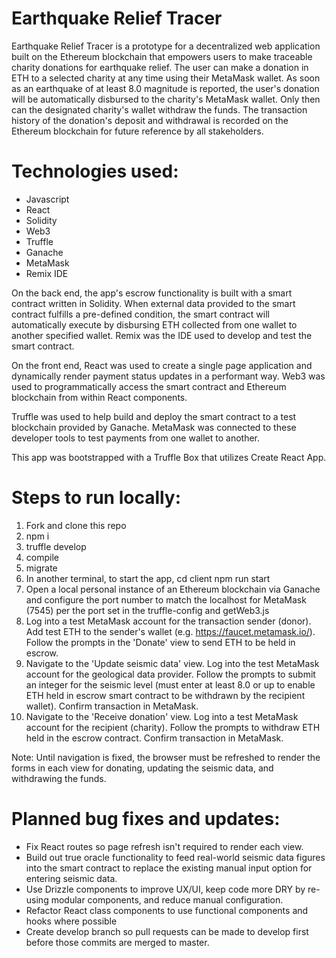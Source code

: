 # Earthquake Relief Tracer

Earthquake Relief Tracer is a prototype for a decentralized web application built on the Ethereum blockchain that empowers users to make traceable charity donations for earthquake relief. The user can make a donation in ETH to a selected charity at any time using their MetaMask wallet. As soon as an earthquake of at least 8.0 magnitude is reported, the user's donation will be automatically disbursed to the charity's MetaMask wallet. Only then can the designated charity's wallet withdraw the funds. The transaction history of the donation's deposit and withdrawal is recorded on the Ethereum blockchain for future reference by all stakeholders.

# Technologies used:

- Javascript
- React
- Solidity
- Web3
- Truffle
- Ganache
- MetaMask
- Remix IDE

On the back end, the app's escrow functionality is built with a smart contract written in Solidity. When external data provided to the smart contract fulfills a pre-defined condition, the smart contract will automatically execute by disbursing ETH collected from one wallet to another specified wallet. Remix was the IDE used to develop and test the smart contract.

On the front end, React was used to create a single page application and dynamically render payment status updates in a performant way. Web3 was used to programmatically access the smart contract and Ethereum blockchain from within React components.

Truffle was used to help build and deploy the smart contract to a test blockchain provided by Ganache. MetaMask was connected to these developer tools to test payments from one wallet to another.

This app was bootstrapped with a Truffle Box that utilizes Create React App.

# Steps to run locally:

1. Fork and clone this repo
2. npm i
3. truffle develop
4. compile
5. migrate
6. In another terminal, to start the app, cd client npm run start
7. Open a local personal instance of an Ethereum blockchain via Ganache and configure the port number to match the localhost for MetaMask (7545) per the port set in the truffle-config and getWeb3.js
8. Log into a test MetaMask account for the transaction sender (donor). Add test ETH to the sender's wallet (e.g. https://faucet.metamask.io/). Follow the prompts in the 'Donate' view to send ETH to be held in escrow.
9. Navigate to the 'Update seismic data' view. Log into the test MetaMask account for the geological data provider. Follow the prompts to submit an integer for the seismic level (must enter at least 8.0 or up to enable ETH held in escrow smart contract to be withdrawn by the recipient wallet). Confirm transaction in MetaMask.
10. Navigate to the 'Receive donation' view. Log into a test MetaMask account for the recipient (charity). Follow the prompts to withdraw ETH held in the escrow contract. Confirm transaction in MetaMask.

Note: Until navigation is fixed, the browser must be refreshed to render the forms in each view for donating, updating the seismic data, and withdrawing the funds.

# Planned bug fixes and updates:

- Fix React routes so page refresh isn't required to render each view.
- Build out true oracle functionality to feed real-world seismic data figures into the smart contract to replace the existing manual input option for entering seismic data.
- Use Drizzle components to improve UX/UI, keep code more DRY by re-using modular components, and reduce manual configuration.
- Refactor React class components to use functional components and hooks where possible
- Create develop branch so pull requests can be made to develop first before those commits are merged to master.
